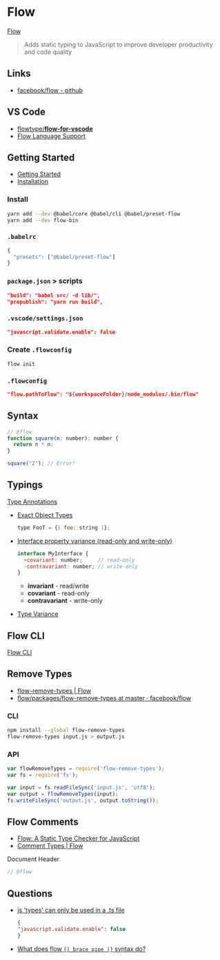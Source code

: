 # Flow

[Flow](https://flow.org/)

> Adds static typing to JavaScript to improve developer productivity and code quality


## Links

* [facebook/flow - github](https://github.com/facebook/flow)

## VS Code

* [flowtype/**flow-for-vscode**](https://github.com/flowtype/flow-for-vscode)
* [Flow Language Support](https://marketplace.visualstudio.com/items?itemName=flowtype.flow-for-vscode)

## Getting Started

* [Getting Started](https://flow.org/en/docs/getting-started/)
* [Installation](https://flow.org/en/docs/install/)

### Install

```bash
yarn add --dev @babel/core @babel/cli @babel/preset-flow
yarn add --dev flow-bin
```

### `.babelrc`

```js
{
  "presets": ["@babel/preset-flow"]
}
```

### `package.json` > scripts

```json
"build": "babel src/ -d lib/",
"prepublish": "yarn run build",

```

### `.vscode/settings.json`

```json
"javascript.validate.enable": false
```

### Create `.flowconfig`

```bash
flow init
```


### `.flowconfig`

```json
"flow.pathToFlow": "${workspaceFolder}/node_modules/.bin/flow"
```


## Syntax

```js
// @flow
function square(n: number): number {
  return n * n;
}

square("2"); // Error!
```

## Typings

[Type Annotations](https://flow.org/en/docs/types/)

* [Exact Object Types](https://flow.org/en/docs/types/objects/#toc-exact-object-types)

    ```js
    type FooT = {| foo: string |};
    ```


* [Interface property variance (read-only and write-only)](https://flow.org/en/docs/types/interfaces/#toc-interface-property-variance-read-only-and-write-only)

    ```js
    interface MyInterface {
      +covariant: number;     // read-only
      -contravariant: number; // write-only
    }
    ```

  * **invariant** - read/write
  * **covariant** - read-only
  * **contravariant** - write-only

* [Type Variance](https://flow.org/en/docs/lang/variance/)

## Flow CLI

[Flow CLI](https://flow.org/en/docs/cli/)

## Remove Types

* [flow-remove-types | Flow](https://flow.org/en/docs/tools/flow-remove-types/)
* [flow/packages/flow-remove-types at master · facebook/flow](https://github.com/facebook/flow/tree/master/packages/flow-remove-types)

### CLI

```bash
npm install --global flow-remove-types
flow-remove-types input.js > output.js
```

### API

```js
var flowRemoveTypes = require('flow-remove-types');
var fs = require('fs');

var input = fs.readFileSync('input.js', 'utf8');
var output = flowRemoveTypes(input);
fs.writeFileSync('output.js', output.toString());
```


## Flow Comments

* [Flow: A Static Type Checker for JavaScript](https://flow.org/blog/2015/02/20/Flow-Comments/)
* [Comment Types | Flow](https://flow.org/en/docs/types/comments/)

Document Header

```js
// @flow
```

## Questions

* [js 'types' can only be used in a .ts file](https://stackoverflow.com/q/48859169/1366033)

    ```json
    {
    "javascript.validate.enable": false
    }
    ```

* [What does flow `{| brace pipe |}` syntax do?](https://stackoverflow.com/q/48393027/1366033)
